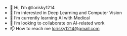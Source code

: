 - 👋 Hi, I’m @lorisky1214
- 👀 I’m interested in Deep Learning and Computer Vision
- 🌱 I’m currently learning AI with Medical
- 💞️ I’m looking to collaborate on AI-related work
- 📫 How to reach me lorisky1214@gmail.com

<!---
lorisky1214/lorisky1214 is a ✨ special ✨ repository because its `README.md` (this file) appears on your GitHub profile.
You can click the Preview link to take a look at your changes.
--->
